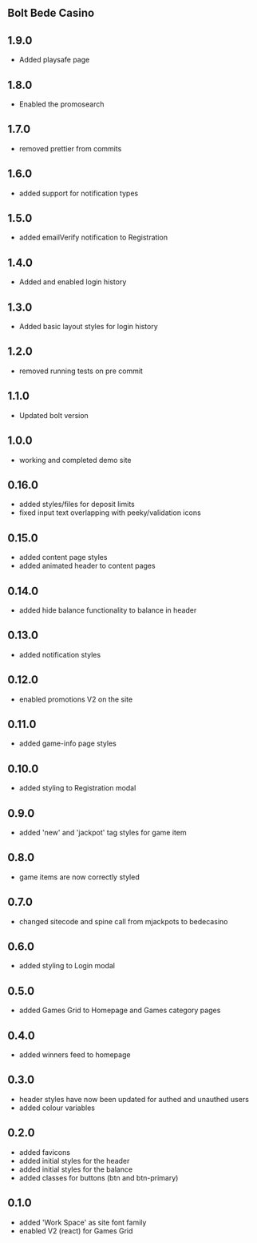 ## Bolt Bede Casino

## 1.9.0

- Added playsafe page

## 1.8.0

- Enabled the promosearch

## 1.7.0

- removed prettier from commits

## 1.6.0

- added support for notification types

## 1.5.0

- added emailVerify notification to Registration

## 1.4.0

- Added and enabled login history

## 1.3.0

- Added basic layout styles for login history

## 1.2.0

- removed running tests on pre commit

## 1.1.0

- Updated bolt version

## 1.0.0

- working and completed demo site

## 0.16.0

- added styles/files for deposit limits
- fixed input text overlapping with peeky/validation icons

## 0.15.0

- added content page styles
- added animated header to content pages

## 0.14.0

- added hide balance functionality to balance in header

## 0.13.0

- added notification styles

## 0.12.0

- enabled promotions V2 on the site

## 0.11.0

- added game-info page styles

## 0.10.0

- added styling to Registration modal

## 0.9.0

- added 'new' and 'jackpot' tag styles for game item

## 0.8.0

- game items are now correctly styled

## 0.7.0

- changed sitecode and spine call from mjackpots to bedecasino

## 0.6.0

- added styling to Login modal

## 0.5.0

- added Games Grid to Homepage and Games category pages

## 0.4.0

- added winners feed to homepage

## 0.3.0

- header styles have now been updated for authed and unauthed users
- added colour variables

## 0.2.0

- added favicons
- added initial styles for the header
- added initial styles for the balance
- added classes for buttons (btn and btn-primary)

## 0.1.0

- added 'Work Space' as site font family
- enabled V2 (react) for Games Grid

